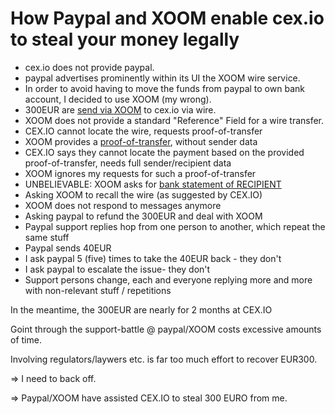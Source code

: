 # How Paypal and XOOM enable cex.io to steal your money legally

* cex.io does not provide paypal.
* paypal advertises prominently within its UI the XOOM wire service.
* In order to avoid having to move the funds from paypal to own bank account, I decided to use XOOM (my wrong).
* 300EUR are [send via XOOM](https://github.com/rcfa-qa/paypal-xoom-cex.io/blob/main/01%20-%20XOOM-transaction) to cex.io via wire.
* XOOM does not provide a standard "Reference" Field for a wire transfer.
* CEX.IO cannot locate the wire, requests proof-of-transfer
* XOOM provides a [proof-of-transfer](https://github.com/rcfa-qa/paypal-xoom-cex.io/blob/main/01%20-%20XOOM-transaction), without sender data
* CEX.IO says they cannot locate the payment based on the provided proof-of-transfer, needs full sender/recipient data
* XOOM ignores my requests for such a proof-of-transfer
* UNBELIEVABLE: XOOM asks for [bank statement of RECIPIENT](https://github.com/rcfa-qa/paypal-xoom-cex.io/blob/main/03%20-%20XOOM%20asking%20for%20recipient%20bank%20statement)
* Asking XOOM to recall the wire (as suggested by CEX.IO)
* XOOM does not respond to messages anymore
* Asking paypal to refund the 300EUR and deal with XOOM
* Paypal support replies hop from one person to another, which repeat the same stuff
* Paypal sends 40EUR
* I ask paypal 5 (five) times to take the 40EUR back - they don't
* I ask paypal to escalate the issue- they don't
* Support persons change, each and everyone replying more and more with non-relevant stuff / repetitions

In the meantime, the 300EUR are nearly for 2 months at CEX.IO

Goint through the support-battle @ paypal/XOOM costs excessive amounts of time.

Involving regulators/laywers etc. is far too much effort to recover EUR300.

=> I need to back off.

=> Paypal/XOOM have assisted CEX.IO to steal 300 EURO from me.
